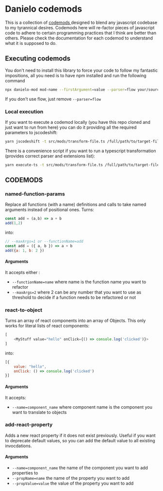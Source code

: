 # Danielo codemods
This is a collection of [ codemods ](https://github.com/facebook/codemod) designed to blend any javascript codebase to my tyrannical desires.
Codemods here will re-factor pieces of javascript code to adhere to certain programming practices that I think are better than others.
Please check the documentation for each codemod to understand what it is supposed to do.

## Executing codemods
You don't need to install this library to force your code to follow my fantastic impositions, all you need is to have npm installed and run the following command

```bash
npx danielo-mod mod-name --firstArgument=value --parser=flow your/source/code/path
```

If you don't use flow, just remove `--parser=flow`


### Local execution

If you want to execute a codemod locally (you have this repo cloned and just want to run from here) you can do it providing all the required parameters to jscodeshift:

```bash
yarn jscodeshift -t src/mods/transform-file.ts /full/path/to/target-files
```

There is a convenience script if you want to run a typescript transformation (provides correct parser and extensions list):

```bash
yarn execute-ts -t src/mods/transform-file.ts /full/path/to/target-files
```

## CODEMODS

### named-function-params

Replace all functions (with a name) definitions and calls to take named arguments instead of positional ones.
Turns:

```js
const add = (a,b) => a + b
add(1,2)
```
into:

```js
// --maxArgs=1 or --functionName=add
const add = ({ a, b }) => a + b
add({a: 1, b: 2 })
```

#### Arguments
It accepts either :
- `--functionName=name` where name is the function name you want to refactor
- `--maxArgs=2` where 2 can be any number that you want to use as threshold to decide if a function needs to be refactored or not

### react-to-object

Turns an array of react components into an array of Objects. This only works for literal lists of react components:

```js
[
    <MyStuff value="hello" onClick={() => console.log('clicked')}>
]
```
into:

```js
[{
    value: "hello",
    onClick: () => console.log('clicked')
}]
```
#### Arguments
It accepts:
- `--name=component_name` where component name is the  component you want to translate to objects

### add-react-property

Adds a new react property if it does not exist previously. Useful if you want to deprecate default values, so you can add the default value to all existing invocdations.

#### Arguments
- `--name=component_name` the name of the component you want to add properties to
- `--propName=name` the name of the property you want to add
- `--propValue=value` the value of the property you want to add
